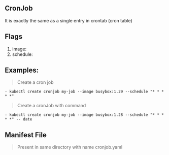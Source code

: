 ## CronJob
It is exactly the same as a single entry in crontab (cron table)

## Flags

1. image:
2. schedule:

## Examples:
> Create a cron job

    - kubectl create cronjob my-job --image busybox:1.29 --schedule "* * * * *"

> Create a cronJob with command

    - kubectl create cronjob my-job --image busybox:1.28 --schedule "* * * * *" -- date

## Manifest File
> Present in same directory with name cronjob.yaml
